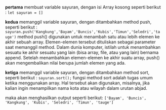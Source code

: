 **pertama**
membuat variable sayuran, dengan isi Array kosong seperti berikut :
`let sayuran = []`

**kedua**
memanggil variable sayuran, dengan ditambahkan method push, seperti berikut :
`sayuran.push('Kangkung','Bayam','Buncis','Kubis','Timun','Seledri','tauge')`
method push() digunakan untuk menambah satu atau lebih elemen ke akhir sebuah array. Elemen-elemen tersebut dituliskan sebagai parameter saat memanggil method. Dalam dunia komputer, istilah untuk menambahkan sesuatu ke akhir sesuatu yang lain (bisa array, file, atau yang lain) bernama append. Setelah menambahkan elemen-elemen ke akhir suatu array, push() akan mengembalikan nilai berupa jumlah elemen yang ada.

**ketiga**
memanggil variable sayuran, dengan ditambahkan method sort, seperti berikut :
`sayuran.sort();`
fungsi method sort adalah tugas umum ketika menggunakan array. Hal tersebut akan digunakan, misalnya, jika kalian ingin menampilkan nama kota atau wilayah dalam urutan abjad.

maka akan menghasilkan output seperti berikut:
`['Bayam', 'Buncis', 'Kangkung', 'Kubis', 'Seledri', 'Timun', 'tauge']`